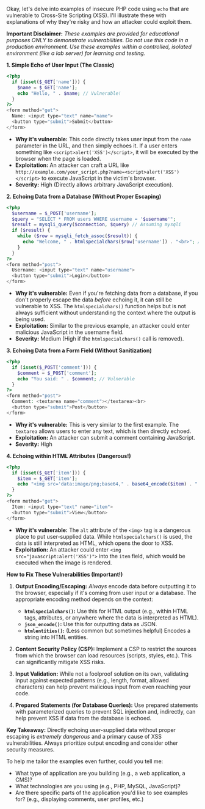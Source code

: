 Okay, let's delve into examples of insecure PHP code using `echo` that are vulnerable to Cross-Site Scripting (XSS).  I'll illustrate these with explanations of why they're risky and how an attacker could exploit them.

**Important Disclaimer:**  *These examples are provided for educational purposes ONLY to demonstrate vulnerabilities. Do not use this code in a production environment.  Use these examples within a controlled, isolated environment (like a lab server) for learning and testing.*

**1. Simple Echo of User Input (The Classic)**

```php
<?php
  if (isset($_GET['name'])) {
    $name = $_GET['name'];
    echo "Hello, " . $name; // Vulnerable!
  }
?>
<form method="get">
  Name: <input type="text" name="name">
  <button type="submit">Submit</button>
</form>
```

* **Why it's vulnerable:** This code directly takes user input from the `name` parameter in the URL, and then simply echoes it.  If a user enters something like `<script>alert('XSS')</script>`, it will be executed by the browser when the page is loaded.
* **Exploitation:** An attacker can craft a URL like `http://example.com/your_script.php?name=<script>alert('XSS')</script>` to execute JavaScript in the victim's browser.
* **Severity:** High (Directly allows arbitrary JavaScript execution).

**2. Echoing Data from a Database (Without Proper Escaping)**

```php
<?php
  $username = $_POST['username'];
  $query = "SELECT * FROM users WHERE username = '$username'";
  $result = mysqli_query($connection, $query) // Assuming mysqli
  if ($result) {
    while ($row = mysqli_fetch_assoc($result)) {
      echo "Welcome, " . htmlspecialchars($row['username']) . "<br>"; // Better, but still needs context
    }
  }
?>
<form method="post">
  Username: <input type="text" name="username">
  <button type="submit">Login</button>
</form>
```

* **Why it's vulnerable:** Even if you're fetching data from a database, if you don't properly escape the data *before* echoing it, it can still be vulnerable to XSS.  The `htmlspecialchars()` function helps but is not always sufficient without understanding the context where the output is being used.
* **Exploitation:** Similar to the previous example, an attacker could enter malicious JavaScript in the username field.
* **Severity:** Medium (High if the `htmlspecialchars()` call is removed).

**3. Echoing Data from a Form Field (Without Sanitization)**

```php
<?php
  if (isset($_POST['comment'])) {
    $comment = $_POST['comment'];
    echo "You said: " . $comment; // Vulnerable
  }
?>
<form method="post">
  Comment: <textarea name="comment"></textarea><br>
  <button type="submit">Post</button>
</form>
```

* **Why it's vulnerable:** This is very similar to the first example. The `textarea` allows users to enter any text, which is then directly echoed.
* **Exploitation:**  An attacker can submit a comment containing JavaScript.
* **Severity:** High

**4.  Echoing within HTML Attributes (Dangerous!)**

```php
<?php
  if (isset($_GET['item'])) {
    $item = $_GET['item'];
    echo "<img src='data:image/png;base64," . base64_encode($item) . "' alt='" . htmlspecialchars($item) . "' >"; // Vulnerable in the 'alt' attribute
  }
?>
<form method="get">
  Item: <input type="text" name="item">
  <button type="submit">View</button>
</form>
```

* **Why it's vulnerable:**  The `alt` attribute of the `<img>` tag is a dangerous place to put user-supplied data.  While `htmlspecialchars()` is used, the data is still interpreted as HTML, which opens the door to XSS.
* **Exploitation:** An attacker could enter `<img src="javascript:alert('XSS')">` into the `item` field, which would be executed when the image is rendered.

**How to Fix These Vulnerabilities (Important!)**

1. **Output Encoding/Escaping:**  *Always* encode data before outputting it to the browser, especially if it's coming from user input or a database.  The appropriate encoding method depends on the context:

   * **`htmlspecialchars()`:** Use this for HTML output (e.g., within HTML tags, attributes, or anywhere where the data is interpreted as HTML).
   * **`json_encode()`:** Use this for outputting data as JSON.
   * **`htmlentities()`:**  (Less common but sometimes helpful) Encodes a string into HTML entities.

2. **Content Security Policy (CSP):** Implement a CSP to restrict the sources from which the browser can load resources (scripts, styles, etc.).  This can significantly mitigate XSS risks.

3. **Input Validation:**  While not a foolproof solution on its own, validating input against expected patterns (e.g., length, format, allowed characters) can help prevent malicious input from even reaching your code.

4. **Prepared Statements (for Database Queries):**  Use prepared statements with parameterized queries to prevent SQL injection and, indirectly, can help prevent XSS if data from the database is echoed.

**Key Takeaway:**  Directly echoing user-supplied data without proper escaping is *extremely dangerous* and a primary cause of XSS vulnerabilities.  Always prioritize output encoding and consider other security measures.

To help me tailor the examples even further, could you tell me:

*   What type of application are you building (e.g., a web application, a CMS)?
*   What technologies are you using (e.g., PHP, MySQL, JavaScript)?
*   Are there specific parts of the application you'd like to see examples for? (e.g., displaying comments, user profiles, etc.)
